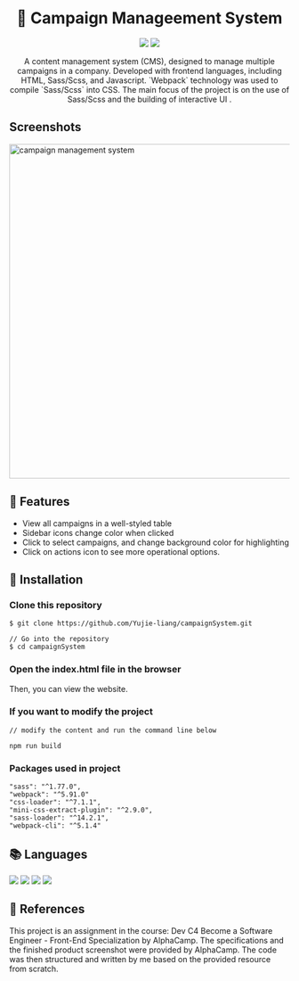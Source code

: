 # <div align='center'>:memo: Campaign Manageement System</div>

<div align='center'>
<p>
    <img src="https://img.shields.io/badge/Sass/Scss-1.77.0-pink"/>
    <img src="https://img.shields.io/badge/Webpack-5.91.0-blue"/>
</p>
<p>
A content management system (CMS), designed to manage multiple campaigns in a company. Developed with frontend languages, including HTML, Sass/Scss, and Javascript. `Webpack` technology was used to compile `Sass/Scss` into CSS. The main focus of the project is on the use of Sass/Scss and the building of interactive UI .
</p>
</div>

## Screenshots  
<img src="https://i.imgur.com/l4IISGG.png" alt="campaign management system" width="600px">


## :star2: Features

- View all campaigns in a well-styled table<br>
- Sidebar icons change color when clicked<br>
- Click to select campaigns, and change background color for highlighting<br>
- Click on actions icon to see more operational options.<br>

## :diamond_shape_with_a_dot_inside: Installation



### Clone this repository

```
$ git clone https://github.com/Yujie-liang/campaignSystem.git

// Go into the repository
$ cd campaignSystem

```

### Open the index.html file in the browser

Then, you can view the website.

### If you want to modify the project
```
// modify the content and run the command line below

npm run build
```

### Packages used in project
```
"sass": "^1.77.0",
"webpack": "^5.91.0"
"css-loader": "^7.1.1",
"mini-css-extract-plugin": "^2.9.0",
"sass-loader": "^14.2.1",
"webpack-cli": "^5.1.4"
```

## :books: Languages

<div>
<img src="https://img.shields.io/badge/html5%20-%23E34F26.svg?&style=for-the-badge&logo=html5&logoColor=white"/>
<img src="https://img.shields.io/badge/SASS%20-hotpink.svg?&style=for-the-badge&logo=SASS&logoColor=white"/>
<img src="https://img.shields.io/badge/webpack%20-%238DD6F9.svg?&style=for-the-badge&logo=webpack&logoColor=black"/>
<img src="https://img.shields.io/badge/javascript%20-%23323330.svg?&style=for-the-badge&logo=javascript&logoColor=%23F7DF1E"/>
</div>

## 💎 References

This project is an assignment in the course: 
Dev C4 Become a Software Engineer - Front-End Specialization by AlphaCamp. The specifications and the finished product screenshot were provided by AlphaCamp. The code was then structured and written by me based on the provided resource from scratch.